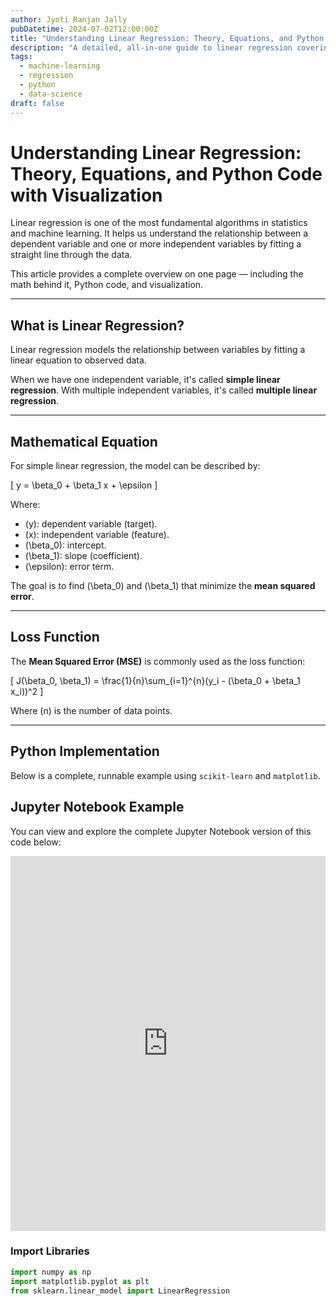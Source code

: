 ```yaml
---
author: Jyoti Ranjan Jally
pubDatetime: 2024-07-02T12:00:00Z
title: "Understanding Linear Regression: Theory, Equations, and Python Code with Visualization"
description: "A detailed, all-in-one guide to linear regression covering the theory, mathematical equations, Python code, and visualizations in one page."
tags:
  - machine-learning
  - regression
  - python
  - data-science
draft: false
---
```


# Understanding Linear Regression: Theory, Equations, and Python Code with Visualization

Linear regression is one of the most fundamental algorithms in statistics and machine learning. It helps us understand the relationship between a dependent variable and one or more independent variables by fitting a straight line through the data.

This article provides a complete overview on one page — including the math behind it, Python code, and visualization.

---

## What is Linear Regression?

Linear regression models the relationship between variables by fitting a linear equation to observed data.  

When we have one independent variable, it's called **simple linear regression**. With multiple independent variables, it's called **multiple linear regression**.

---

## Mathematical Equation

For simple linear regression, the model can be described by:

\[
y = \beta_0 + \beta_1 x + \epsilon
\]

Where:  
- \(y\): dependent variable (target).  
- \(x\): independent variable (feature).  
- \(\beta_0\): intercept.  
- \(\beta_1\): slope (coefficient).  
- \(\epsilon\): error term.

The goal is to find \(\beta_0\) and \(\beta_1\) that minimize the **mean squared error**.

---

## Loss Function

The **Mean Squared Error (MSE)** is commonly used as the loss function:

\[
J(\beta_0, \beta_1) = \frac{1}{n}\sum_{i=1}^{n}(y_i - (\beta_0 + \beta_1 x_i))^2
\]

Where \(n\) is the number of data points.

---

## Python Implementation

Below is a complete, runnable example using `scikit-learn` and `matplotlib`.

## Jupyter Notebook Example

You can view and explore the complete Jupyter Notebook version of this code below:

<iframe
  src="https://nbviewer.org/github/jyotiranjanjally/jyotiranjanjally.github.io/blob/main/src/content/data/simple_linear_regression.ipynb"
  width="100%"
  height="600"
  frameborder="0"
  allowfullscreen
></iframe>


### Import Libraries

```python
import numpy as np
import matplotlib.pyplot as plt
from sklearn.linear_model import LinearRegression


